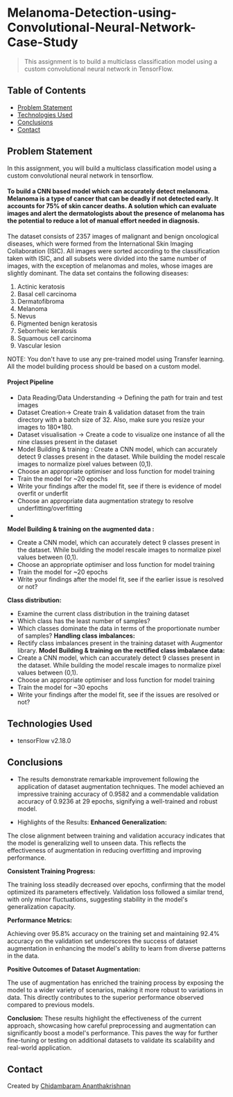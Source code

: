 # Melanoma-Detection-using-Convolutional-Neural-Network-Case-Study

> This assignment is to build a multiclass classification model using a custom convolutional neural network in TensorFlow.

## Table of Contents
* [Problem Statement](#Problem_Statement)
* [Technologies Used](#technologies-used)
* [Conclusions](#conclusions)
* [Contact](#contact)


## Problem Statement

In this assignment, you will build a multiclass classification model using a custom convolutional neural network in tensorflow. 

####  To build a CNN based model which can accurately detect melanoma. Melanoma is a type of cancer that can be deadly if not detected early. It accounts for 75% of skin cancer deaths. A solution which can evaluate images and alert the dermatologists about the presence of melanoma has the potential to reduce a lot of manual effort needed in diagnosis.

The dataset consists of 2357 images of malignant and benign oncological diseases, which were formed from the International Skin Imaging Collaboration (ISIC). All images were sorted according to the classification taken with ISIC, and all subsets were divided into the same number of images, with the exception of melanomas and moles, whose images are slightly dominant.
The data set contains the following diseases:

1. Actinic keratosis
2. Basal cell carcinoma
3. Dermatofibroma
4. Melanoma
5. Nevus
6. Pigmented benign keratosis
7. Seborrheic keratosis
8. Squamous cell carcinoma
9. Vascular lesion
 
NOTE: You don't have to use any pre-trained model using Transfer learning. All the model building process should be based on a custom model.

#### Project Pipeline
- Data Reading/Data Understanding → Defining the path for train and test images 
- Dataset Creation→ Create train & validation dataset from the train directory with a batch size of 32. Also, make sure you resize your images to 180*180.
- Dataset visualisation → Create a code to visualize one instance of all the nine classes present in the dataset 
- Model Building & training : 
    Create a CNN model, which can accurately detect 9 classes present in the dataset. While building the model rescale images to normalize pixel values between (0,1).
- Choose an appropriate optimiser and loss function for model training
- Train the model for ~20 epochs
- Write your findings after the model fit, see if there is evidence of model overfit or underfit
- Choose an appropriate data augmentation strategy to resolve underfitting/overfitting
- 
**Model Building & training on the augmented data :**
  - Create a CNN model, which can accurately detect 9 classes present in the dataset. While building the model rescale images to normalize pixel values between (0,1).
  - Choose an appropriate optimiser and loss function for model training
  - Train the model for ~20 epochs
  - Write your findings after the model fit, see if the earlier issue is resolved or not?

**Class distribution:**
  - Examine the current class distribution in the training dataset 
  - Which class has the least number of samples?
  - Which classes dominate the data in terms of the proportionate number of samples?
**Handling class imbalances:** 
  - Rectify class imbalances present in the training dataset with Augmentor library.
**Model Building & training on the rectified class imbalance data:**
  - Create a CNN model, which can accurately detect 9 classes present in the dataset. While building the model rescale images to normalize pixel values between (0,1).
  - Choose an appropriate optimiser and loss function for model training
  - Train the model for ~30 epochs
  - Write your findings after the model fit, see if the issues are resolved or not?


## Technologies Used
- tensorFlow v2.18.0

## Conclusions

- The results demonstrate remarkable improvement following the application of dataset augmentation techniques. The model achieved an impressive training accuracy of 0.9582 and a commendable validation accuracy of 0.9236 at 29 epochs, signifying a well-trained and robust model.

- Highlights of the Results:
**Enhanced Generalization:**

The close alignment between training and validation accuracy indicates that the model is generalizing well to unseen data. This reflects the effectiveness of augmentation in reducing overfitting and improving performance.

**Consistent Training Progress:**

The training loss steadily decreased over epochs, confirming that the model optimized its parameters effectively.
Validation loss followed a similar trend, with only minor fluctuations, suggesting stability in the model's generalization capacity.

**Performance Metrics:**

Achieving over 95.8% accuracy on the training set and maintaining 92.4% accuracy on the validation set underscores the success of dataset augmentation in enhancing the model's ability to learn from diverse patterns in the data.

**Positive Outcomes of Dataset Augmentation:**

The use of augmentation has enriched the training process by exposing the model to a wider variety of scenarios, making it more robust to variations in data. This directly contributes to the superior performance observed compared to previous models.

**Conclusion:**
These results highlight the effectiveness of the current approach, showcasing how careful preprocessing and augmentation can significantly boost a model's performance. This paves the way for further fine-tuning or testing on additional datasets to validate its scalability and real-world application.

## Contact
Created by [Chidambaram Ananthakrishnan](https://www.linkedin.com/in/chidambaram-ananthakrishnan/)
